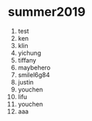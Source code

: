 # summer2019
1. test
2. ken
3. klin
4. yichung
5. tiffany  
6. maybehero
56. smilel6g84
7. justin 
8. youchen
9. lifu
8. youchen 
9. aaa
